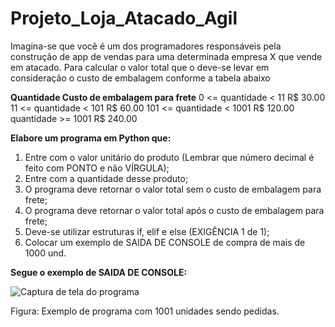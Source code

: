 # Projeto_Loja_Atacado_Agil

Imagina-se que você é um dos programadores responsáveis pela construção de app de vendas para uma determinada empresa X que vende em atacado. 
Para calcular o valor total que o deve-se levar em consideração o custo de embalagem conforme a tabela abaixo

**Quantidade	Custo de embalagem para frete**
0 <= quantidade < 11	R$ 30.00
11 <= quantidade < 101	R$ 60.00
101 <= quantidade < 1001	R$ 120.00
quantidade >= 1001	R$ 240.00

**Elabore um programa em Python que:**

1.	Entre com o valor unitário do produto (Lembrar que número decimal é feito com PONTO e não VÍRGULA);
2.	Entre com a quantidade desse produto;
3.	O programa deve retornar o valor total sem o custo de embalagem para frete;
4.	O programa deve retornar o valor total após o custo de embalagem para frete;
5.	Deve-se utilizar estruturas if, elif e else (EXIGÊNCIA 1 de 1);
6.	Colocar um exemplo de SAIDA DE CONSOLE de compra de mais de 1000 und.

**Segue o exemplo de SAIDA DE CONSOLE:**


![Captura de tela do programa](./imagem/Print%20Projeto%20Loja%20Atacado%20%C3%81gil%20X.png)

Figura: Exemplo de programa com 1001 unidades sendo pedidas. 


